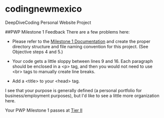# codingnewmexico
DeepDiveCoding Personal Website Project

##PWP Milestone 1 Feedback
There are a few problems here:

- Please refer to the [Milestone 1 Documentation](https://bootcamp-coders.cnm.edu/projects/personal/milestone-one/) and create the proper directory structure and file naming convention for this project. (See Objective steps 4 and 5.)

- Your code gets a little sloppy between lines 9 and 16. Each paragraph should be enclosed in a &lt;p&gt; tag, and then you would not need to use &lt;br&gt; tags to manually create line breaks.

- Add a &lt;title&gt; to your &lt;head&gt; tag.

I see that your purpose is generally defined (a personal portfolio for business/employment purposes), but I'd like to see a little more organization here. 

Your PWP Milestone 1 passes at [Tier II](https://bootcamp-coders.cnm.edu/projects/personal/rubric/)
